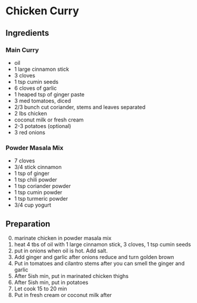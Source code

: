 # Chicken Curry

## Ingredients

### Main Curry
- oil
- 1 large cinnamon stick
- 3 cloves
- 1 tsp cumin seeds
- 6 cloves of garlic
- 1 heaped tsp of ginger paste
- 3 med tomatoes, diced
- 2/3 bunch cut coriander, stems and leaves separated
- 2 lbs chicken
- coconut milk or fresh cream
- 2-3 potatoes (optional)
- 3 red onions

### Powder Masala Mix
- 7 cloves
- 3/4 stick cinnamon
- 1 tsp of ginger
- 1 tsp chili powder 
- 1 tsp coriander powder 
- 1 tsp cumin powder
- 1 tsp turmeric powder
- 3/4 cup yogurt 

## Preparation
0. marinate chicken in powder masala mix
1. heat 4 tbs of oil with 1 large cinnamon stick, 3 cloves, 1 tsp cumin seeds
2. put in onions when oil is hot.  Add salt. 
3. Add ginger and garlic after onions reduce and turn golden brown
4. Put in tomatoes and cilantro stems after you can smell the ginger and garlic
5. After 5ish min, put in marinated chicken thighs
6. After 5ish min, put in potatoes
7. Let cook 15 to 20 min
8. Put in fresh cream or coconut milk after
